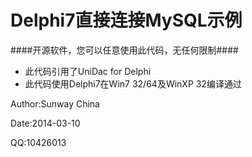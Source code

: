 Delphi7直接连接MySQL示例
===
####开源软件，您可以任意使用此代码，无任何限制####


- 此代码引用了UniDac for Delphi
- 此代码使用Delphi7在Win7 32/64及WinXP 32编译通过

Author:Sunway China

Date:2014-03-10

QQ:10426013
